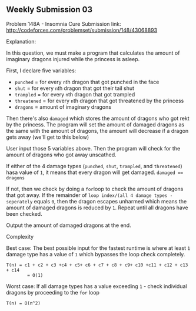 Weekly Submission 03
----------------------
Problem 148A - Insomnia Cure
Submission link: http://codeforces.com/problemset/submission/148/43068893

Explanation:

In this question, we must make a program that calculates the amount of imaginary dragons injured while the princess is asleep. 

First, I declare five variables:
* ```punched``` = for every ```n```th dragon that got punched in the face
* ```shut``` = for every ```n```th dragon that got their tail shut 
* ```trampled``` = for every ```n```th dragon that got trampled
* ```threatened``` = for every ```n```th dragon that got threatened by the princess
* ```dragons``` = amount of imaginary dragons

Then there's also ```damaged``` which stores the amount of dragons who got rekt by the princess. The program will set the amount of damaged dragons as the same with the amount of dragons, the amount will decrease if a dragon gets away (we'll get to this below)

User input those 5 variables above. Then the program will check for the amount of dragons who got away unscathed.

If either of the 4 damage types (```punched```, ```shut```, ```trampled```, and ```threatened```) hasa value of ```1```, it means that every dragon will get damaged. ```damaged == dragons```

If not, then we check by doing a ```for```loop to check the amount of dragons that got away. If the remainder of ```loop index/(all 4 damage types - seperately``` equals ```0```, then the dragon escapes unharmed which means the amount of damaged dragons is reduced by ```1```. Repeat until all dragons have been checked.

Output the amount of damaged dragons at the end.

Complexity

Best case: The best possible input for the fastest runtime is where at least ```1``` damage type has a value of ```1``` which bypasses the loop check completely. 
    
    T(n) = c1 + c2 + c3 +c4 + c5+ c6 + c7 + c8 + c9+ c10 +c11 + c12 + c13 + c14
            = O(1)

Worst case: If all damage types has a value exceeding ```1``` - check individual dragons by proceeding to the ```for``` loop

    T(n) = O(n^2)
   
